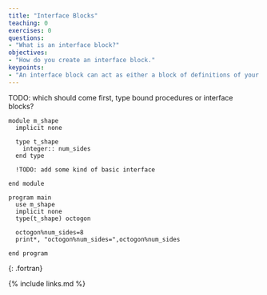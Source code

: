 ```yaml
---
title: "Interface Blocks"
teaching: 0
exercises: 0
questions:
- "What is an interface block?"
objectives:
- "How do you create an interface block."
keypoints:
- "An interface block can act as either a block of definitions of your procedures (explicit interface) or as a means of associating different procedures with one common name (generic interface)."
---
```


TODO: which should come first, type bound procedures or interface blocks?

~~~
module m_shape
  implicit none
  
  type t_shape
    integer:: num_sides
  end type
  
  !TODO: add some kind of basic interface
  
end module

program main
  use m_shape
  implicit none
  type(t_shape) octogon
  
  octogon%num_sides=8
  print*, "octogon%num_sides=",octogon%num_sides
  
end program
~~~
{: .fortran}

{% include links.md %}

